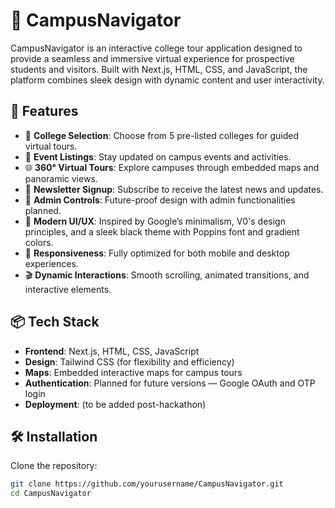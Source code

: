 # 🚀 CampusNavigator

CampusNavigator is an interactive college tour application designed to provide a seamless and immersive virtual experience for prospective students and visitors. Built with Next.js, HTML, CSS, and JavaScript, the platform combines sleek design with dynamic content and user interactivity.

## 🌟 Features

- 🏫 **College Selection**: Choose from 5 pre-listed colleges for guided virtual tours.
- 📅 **Event Listings**: Stay updated on campus events and activities.
- 🌐 **360° Virtual Tours**: Explore campuses through embedded maps and panoramic views.
- 📧 **Newsletter Signup**: Subscribe to receive the latest news and updates.
- 🏢 **Admin Controls**: Future-proof design with admin functionalities planned.
- 🎨 **Modern UI/UX**: Inspired by Google’s minimalism, V0's design principles, and a sleek black theme with Poppins font and gradient colors.
- 📲 **Responsiveness**: Fully optimized for both mobile and desktop experiences.
- 🎬 **Dynamic Interactions**: Smooth scrolling, animated transitions, and interactive elements.

## 📦 Tech Stack

- **Frontend**: Next.js, HTML, CSS, JavaScript
- **Design**: Tailwind CSS (for flexibility and efficiency)
- **Maps**: Embedded interactive maps for campus tours
- **Authentication**: Planned for future versions — Google OAuth and OTP login
- **Deployment**: (to be added post-hackathon)

## 🛠️ Installation

Clone the repository:

```bash
git clone https://github.com/yourusername/CampusNavigator.git
cd CampusNavigator
